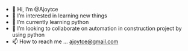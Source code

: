 - 👋 Hi, I’m @Ajoytce
- 👀 I’m interested in learning new things
- 🌱 I’m currently learning python
- 💞️ I’m looking to collaborate on automation in construction project by using python
- 📫 How to reach me ... ajoytce@gmail.com

<!---
Ajoytce/Ajoytce is a ✨ special ✨ repository because its `README.md` (this file) appears on your GitHub profile.
You can click the Preview link to take a look at your changes.
--->
